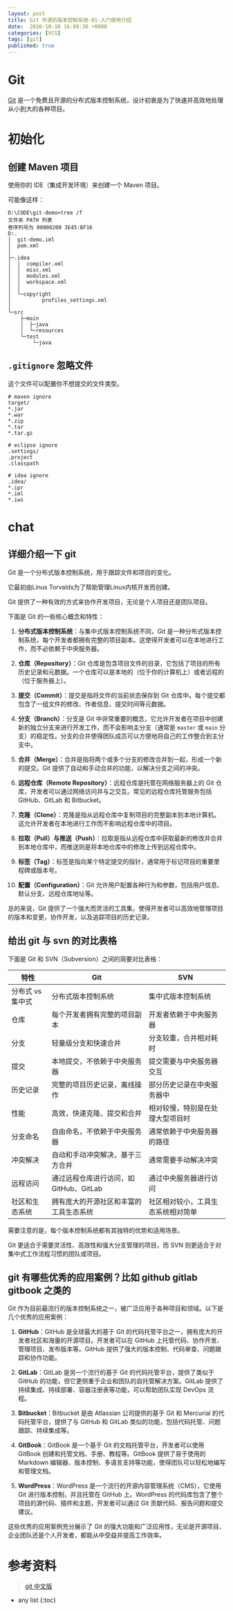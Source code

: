```yaml
---
layout: post
title: Git 开源的版本控制系统-01-入门使用介绍
date:  2016-10-10 16:09:36 +0800
categories: [VCS]
tags: [git]
published: true
---
```


# Git

[Git](https://git-scm.com) 是一个免费且开源的分布式版本控制系统，设计初衷是为了快速并高效地处理从小到大的各种项目。


# 初始化 

## 创建 Maven 项目

使用你的 IDE（集成开发环境）来创建一个 Maven 项目。

可能像这样：

```
D:\CODE\git-demo>tree /f
文件夹 PATH 列表
卷序列号为 00000200 3E45:BF16
D:.
│  git-demo.iml
│  pom.xml
│
├─.idea
│  │  compiler.xml
│  │  misc.xml
│  │  modules.xml
│  │  workspace.xml
│  │
│  └─copyright
│          profiles_settings.xml
│
└─src
    ├─main
    │  ├─java
    │  └─resources
    └─test
        └─java
```

## ```.gitignore``` 忽略文件

这个文件可以配置你不想提交的文件类型。

```
# maven ignore
target/
*.jar
*.war
*.zip
*.tar
*.tar.gz

# eclipse ignore
.settings/
.project
.classpath

# idea ignore
.idea/
*.ipr
*.iml
*.iws
```

# chat

## 详细介绍一下 git

Git 是一个分布式版本控制系统，用于跟踪文件和项目的变化。

它最初由Linus Torvalds为了帮助管理Linux内核开发而创建。

Git 提供了一种有效的方式来协作开发项目，无论是个人项目还是团队项目。

下面是 Git 的一些核心概念和特性：

1. **分布式版本控制系统**：与集中式版本控制系统不同，Git 是一种分布式版本控制系统，每个开发者都拥有完整的项目副本。这使得开发者可以在本地进行工作，而不必依赖于中央服务器。

2. **仓库（Repository）**：Git 仓库是包含项目文件的目录，它包括了项目的所有历史记录和元数据。一个仓库可以是本地的（位于你的计算机上）或者远程的（位于服务器上）。

3. **提交（Commit）**：提交是指将文件的当前状态保存到 Git 仓库中。每个提交都包含了一组文件的修改、作者信息、提交时间等元数据。

4. **分支（Branch）**：分支是 Git 中非常重要的概念，它允许开发者在项目中创建新的独立分支来进行开发工作，而不会影响主分支（通常是 `master` 或 `main` 分支）的稳定性。分支的合并使得团队成员可以方便地将自己的工作整合到主分支中。

5. **合并（Merge）**：合并是指将两个或多个分支的修改合并到一起，形成一个新的提交。Git 提供了自动和手动合并的功能，以解决分支之间的冲突。

6. **远程仓库（Remote Repository）**：远程仓库是托管在网络服务器上的 Git 仓库，开发者可以通过网络访问并与之交互。常见的远程仓库托管服务包括 GitHub、GitLab 和 Bitbucket。

7. **克隆（Clone）**：克隆是指从远程仓库中复制项目的完整副本到本地计算机。这允许开发者在本地进行工作而不影响远程仓库中的项目。

8. **拉取（Pull）与推送（Push）**：拉取是指从远程仓库中获取最新的修改并合并到本地仓库中，而推送则是将本地仓库中的修改上传到远程仓库中。

9. **标签（Tag）**：标签是指向某个特定提交的指针，通常用于标记项目的重要里程碑或版本号。

10. **配置（Configuration）**：Git 允许用户配置各种行为和参数，包括用户信息、默认分支、远程仓库地址等。

总的来说，Git 提供了一个强大而灵活的工具集，使得开发者可以高效地管理项目的版本和变更，协作开发，以及追踪项目的历史记录。

## 给出 git 与 svn 的对比表格

下面是 Git 和 SVN（Subversion）之间的简要对比表格：

| 特性            | Git                                       | SVN                               |
|----------------|-------------------------------------------|-----------------------------------|
| 分布式 vs 集中式 | 分布式版本控制系统                         | 集中式版本控制系统                 |
| 仓库            | 每个开发者拥有完整的项目副本               | 开发者依赖于中央服务器             |
| 分支            | 轻量级分支和快速合并                       | 分支较重，合并相对耗时            |
| 提交            | 本地提交，不依赖于中央服务器               | 提交需要与中央服务器交互           |
| 历史记录        | 完整的项目历史记录，离线操作              | 部分历史记录在中央服务器中         |
| 性能            | 高效，快速克隆、提交和合并                 | 相对较慢，特别是在处理大型项目时   |
| 分支命名        | 自由命名，不依赖于中央服务器               | 通常依赖于中央服务器的路径         |
| 冲突解决        | 自动和手动冲突解决，基于三方合并           | 通常需要手动解决冲突               |
| 远程访问        | 通过远程仓库进行访问，如 GitHub、GitLab   | 通过中央服务器进行访问            |
| 社区和生态系统  | 拥有庞大的开源社区和丰富的工具生态系统   | 社区相对较小，工具生态系统相对简单 |

需要注意的是，每个版本控制系统都有其独特的优势和适用场景。

Git 更适合于需要灵活性、高效性和强大分支管理的项目，而 SVN 则更适合于对集中式工作流程习惯的团队或项目。

## git 有哪些优秀的应用案例？比如 github gitlab gitbook 之类的

Git 作为目前最流行的版本控制系统之一，被广泛应用于各种项目和领域。以下是几个优秀的应用案例：

1. **GitHub**：GitHub 是全球最大的基于 Git 的代码托管平台之一，拥有庞大的开发者社区和海量的开源项目。开发者可以在 GitHub 上托管代码、协作开发、管理项目、发布版本等。GitHub 提供了强大的版本控制、代码审查、问题跟踪和协作功能。

2. **GitLab**：GitLab 是另一个流行的基于 Git 的代码托管平台，提供了类似于 GitHub 的功能，但它更侧重于企业和团队的自托管解决方案。GitLab 提供了持续集成、持续部署、容器注册表等功能，可以帮助团队实现 DevOps 流程。

3. **Bitbucket**：Bitbucket 是由 Atlassian 公司提供的基于 Git 和 Mercurial 的代码托管平台，提供了与 GitHub 和 GitLab 类似的功能，包括代码托管、问题跟踪、持续集成等。

4. **GitBook**：GitBook 是一个基于 Git 的文档托管平台，开发者可以使用 GitBook 创建和托管文档、手册、教程等。GitBook 提供了易于使用的 Markdown 编辑器、版本控制、多语言支持等功能，使得团队可以轻松地编写和管理文档。

5. **WordPress**：WordPress 是一个流行的开源内容管理系统（CMS），它使用 Git 进行版本控制，并且托管在 GitHub 上。WordPress 的代码库包含了整个项目的源代码、插件和主题，开发者可以通过 Git 贡献代码、报告问题和提交建议。

这些优秀的应用案例充分展示了 Git 的强大功能和广泛应用性，无论是开源项目、企业团队还是个人开发者，都能从中受益并提高工作效率。

# 参考资料

> [git 中文版](http://www.liaoxuefeng.com/wiki/0013739516305929606dd18361248578c67b8067c8c017b000)

* any list
{:toc}



